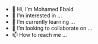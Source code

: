 - 👋 Hi, I’m Mohamed Ebaid
- 👀 I’m interested in ...
- 🌱 I’m currently learning ...
- 💞️ I’m looking to collaborate on ...
- 📫 How to reach me ...

<!---
mebaidm/mebaidm is a ✨ special ✨ repository because its `README.md` (this file) appears on your GitHub profile.
You can click the Preview link to take a look at your changes.
--->
